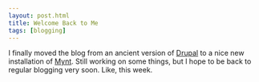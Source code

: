 ```yaml
---
layout: post.html
title: Welcome Back to Me
tags: [blogging]
---
```


I finally moved the blog from an ancient version of [Drupal](http://www.drupal.org) to a nice new installation of [Mynt](http://mynt.mirroredwhite.com/). Still working on some things, but I hope to be back to regular blogging very soon. Like, this week. 
